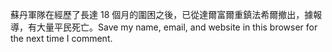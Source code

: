 蘇丹軍隊在經歷了長達 18 個月的圍困之後，已從達爾富爾重鎮法希爾撤出，據報導，有大量平民死亡。Save my name, email, and website in this browser for the next time I comment.